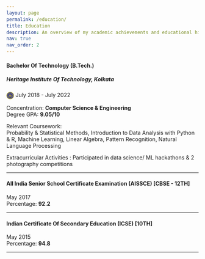 ```yaml
---
layout: page
permalink: /education/
title: Education
description: An overview of my academic achievements and educational history listed in reverse chronological order.
nav: true
nav_order: 2
---
```


#### Bachelor Of Technology (B.Tech.)
##### Heritage Institute Of Technology, Kolkata
<!-- (Remote) -->
<img src="../assets/img/hitk.png" alt="HITK Logo" style="height: 20px; width: 20px; vertical-align: middle; border-radius: 10%;" /> July 2018 - July 2022

Concentration: **Computer Science & Engineering**\
Degree GPA: **9.05/10**

Relevant Coursework:\
Probability & Statistical Methods, Introduction to Data Analysis with Python & R, Machine Learning,
Linear Algebra, Pattern Recognition, Natural Language Processing

Extracurricular Activities : Participated in data science/ ML hackathons & 2 photography competitions

-----

#### All India Senior School Certificate Examination (AISSCE) [CBSE - 12TH]
May 2017\
Percentage: **92.2**

-----

#### Indian Certificate Of Secondary Education (ICSE) [10TH]
May 2015\
Percentage: **94.8**

-----

